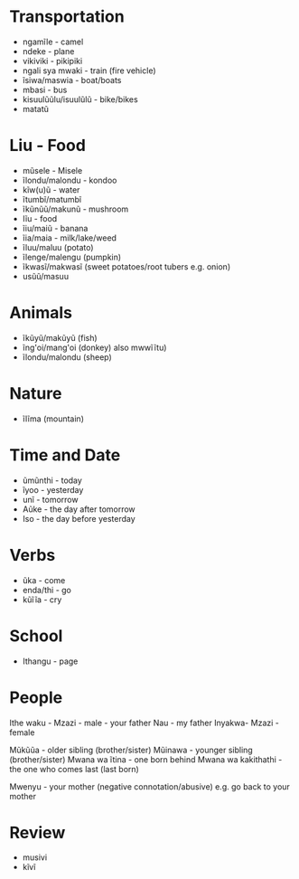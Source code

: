 # Transportation
- ngamĩle - camel
- ndeke - plane
- vikiviki - pikipiki
- ngali sya mwaki - train (fire vehicle)
- ĩsiwa/maswia - boat/boats
- mbasi - bus
- kisuulũũlu/isuulũlũ - bike/bikes
- matatũ

# Liu - Food
- mũsele - Misele
- ĩlondu/malondu - kondoo
- kĩw(u)ũ - water
- ĩtumbĩ/matumbĩ
- ĩkũnũũ/makunũ - mushroom
- lĩu - food
- ĩiu/maiũ - banana
- ĩia/maia - milk/lake/weed
- ĩluu/maluu (potato)
- ĩlenge/malengu (pumpkin)
- ĩkwasĩ/makwasĩ (sweet potatoes/root tubers e.g. onion)
- usũũ/masuu

# Animals
- ĩkũyũ/makũyũ (fish)
- ĩng'oi/mang'oi (donkey) also mwwĩĩtu)
- ĩlondu/malondu (sheep)

# Nature
- ĩlĩma (mountain)

# Time and Date
- ũmũnthi - today
- ĩyoo - yesterday
- unĩ - tomorrow
- Aũke - the day after tomorrow
- Iso - the day before yesterday

# Verbs
- ũka - come
- enda/thi - go
- kũĩĩa - cry

# School
- Ithangu - page

# People
Ithe waku - Mzazi - male - your father
Nau - my father
Inyakwa- Mzazi - female

Mũkũũa - older sibling (brother/sister)
Mũinawa - younger sibling (brother/sister)
Mwana wa ĩtina - one born behind
Mwana wa kakithathi - the one who comes last (last born)

Mwenyu - your mother (negative connotation/abusive) e.g. go back to your mother

# Review
- musivi
- kĩvĩ

